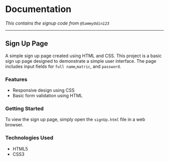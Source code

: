 # Documentation 
_This contains the signup code from `@SammyOdin123`_

---
## Sign Up Page
A simple sign up page created using HTML and CSS. 
This project is a basic sign up page designed to demonstrate a simple user interface. 
The page includes input fields for `full name`,`matric`, and `password`.

### Features
- Responsive design using CSS
- Basic form validation using HTML

### Getting Started
To view the sign up page, 
simply open the `signUp.html` file in a web browser.

### Technologies Used
- HTML5
- CSS3
